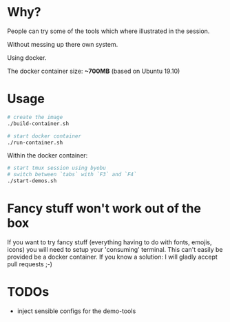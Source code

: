 # Why?

People can try some of the tools which where illustrated in the session.

Without messing up there own system.

Using docker.

The docker container size: **~700MB** (based on Ubuntu 19.10)

# Usage

```sh
# create the image
./build-container.sh

# start docker container
./run-container.sh
```

Within the docker container:

```sh
# start tmux session using byobu
# switch between `tabs` with `F3` and `F4`
./start-demos.sh
```

# Fancy stuff won't work out of the box

If you want to try fancy stuff (everything having to do with fonts, emojis, icons) you will need to setup your 'consuming' terminal. This can't easily be provided be a docker container. If you know a solution: I will gladly accept pull requests ;-)

# TODOs

- inject sensible configs for the demo-tools
